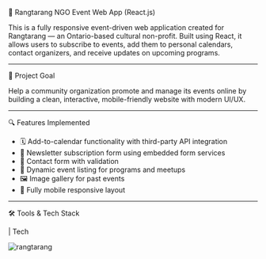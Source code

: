 📱 Rangtarang NGO Event Web App (React.js)

This is a fully responsive event-driven web application created for Rangtarang — an Ontario-based cultural non-profit. Built using React, it allows users to subscribe to events, add them to personal calendars, contact organizers, and receive updates on upcoming programs.

---

🚀 Project Goal

Help a community organization promote and manage its events online by building a clean, interactive, mobile-friendly website with modern UI/UX.

---

🔍 Features Implemented

- 🗓️ Add-to-calendar functionality with third-party API integration
- 🧾 Newsletter subscription form using embedded form services
- 📩 Contact form with validation
- 📅 Dynamic event listing for programs and meetups
- 🖼️ Image gallery for past events
- 📱 Fully mobile responsive layout

---

🛠 Tools & Tech Stack

| Tech



![rangtarang](https://github.com/akashpandya/rangtarang.ca/assets/91130000/9579e8e9-daa4-4b05-9257-ed0d2db80edc)
